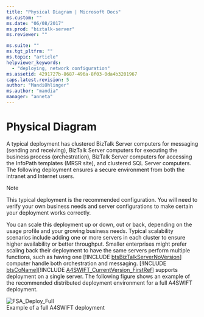 ```yaml
---
title: "Physical Diagram | Microsoft Docs"
ms.custom: ""
ms.date: "06/08/2017"
ms.prod: "biztalk-server"
ms.reviewer: ""

ms.suite: ""
ms.tgt_pltfrm: ""
ms.topic: "article"
helpviewer_keywords: 
  - "deploying, network configuration"
ms.assetid: 4291727b-8687-496a-8f03-0da4b3201967
caps.latest.revision: 5
author: "MandiOhlinger"
ms.author: "mandia"
manager: "anneta"
---
```

# Physical Diagram
A typical deployment has clustered BizTalk Server computers for messaging (sending and receiving), BizTalk Server computers for executing the business process (orchestration), BizTalk Server computers for accessing the InfoPath templates (MRSR site), and clustered SQL Server computers. The following deployment ensures a secure environment from both the intranet and Internet users.  
  
> [!NOTE]
>  This typical deployment is the recommended configuration. You will need to verify your own business needs and server configurations to make certain your deployment works correctly.  
  
 You can scale this deployment up or down, out or back, depending on the usage profile and your growing business needs. Typical scalability scenarios include adding one or more servers in each cluster to ensure higher availability or better throughput. Smaller enterprises might prefer scaling back their deployment to have the same servers perform multiple functions, such as having one [!INCLUDE [btsBizTalkServerNoVersion](../../includes/btsbiztalkservernoversion-md.md)] computer handle both orchestration and messaging. [!INCLUDE [btsCoName](../../includes/btsconame-md.md)][!INCLUDE [A4SWIFT_CurrentVersion_FirstRef](../../includes/a4swift-currentversion-firstref-md.md)] supports deployment on a single server. The following figure shows an example of the recommended distributed deployment environment for a full A4SWIFT deployment.  
  
 ![](../../adapters-and-accelerators/accelerator-swift/media/fsa-deploy-full.gif "FSA_Deploy_Full")  
Example of a full A4SWIFT deployment